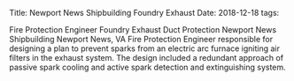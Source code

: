 Title: Newport News Shipbuilding Foundry Exhaust
Date: 2018-12-18
tags: 

Fire Protection Engineer
Foundry Exhaust Duct Protection
Newport News Shipbuilding
Newport News, VA
Fire Protection Engineer responsible for designing a plan to prevent sparks from an electric arc furnace igniting air filters in the exhaust system. The design included a redundant approach of passive spark cooling and active spark detection and extinguishing system.
